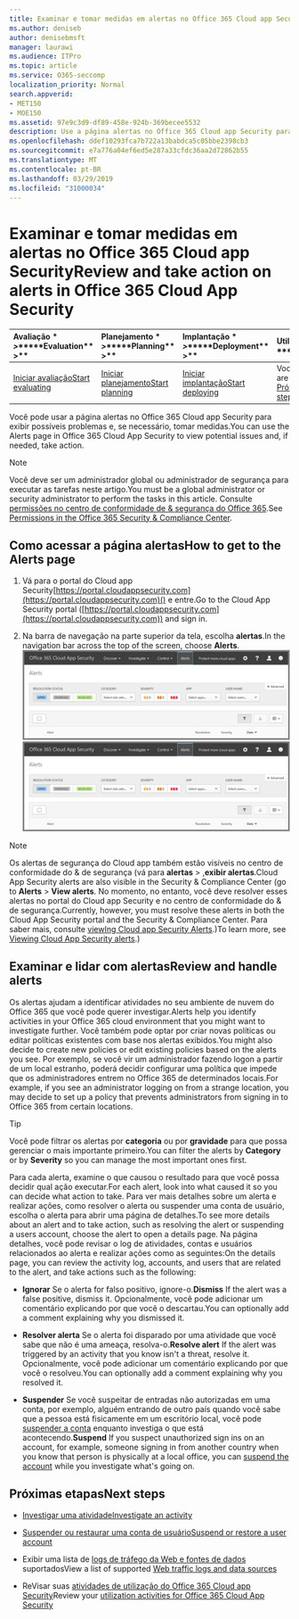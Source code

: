 ```yaml
---
title: Examinar e tomar medidas em alertas no Office 365 Cloud app Security
ms.author: deniseb
author: denisebmsft
manager: laurawi
ms.audience: ITPro
ms.topic: article
ms.service: O365-seccomp
localization_priority: Normal
search.appverid:
- MET150
- MOE150
ms.assetid: 97e9c3d9-df89-458e-924b-369becee5532
description: Use a página alertas no Office 365 Cloud app Security para exibir possíveis problemas e tomar ações. Você pode descartar ou resolver alertas e, se necessário, suspender uma conta de usuário.
ms.openlocfilehash: ddef10293fca7b722a13babdca5c05bbe2398cb3
ms.sourcegitcommit: e7a776a04ef6ed5e287a33cfdc36aa2d72862b55
ms.translationtype: MT
ms.contentlocale: pt-BR
ms.lasthandoff: 03/29/2019
ms.locfileid: "31000034"
---
```

# <a name="review-and-take-action-on-alerts-in-office-365-cloud-app-security"></a><span data-ttu-id="9bdad-104">Examinar e tomar medidas em alertas no Office 365 Cloud app Security</span><span class="sxs-lookup"><span data-stu-id="9bdad-104">Review and take action on alerts in Office 365 Cloud App Security</span></span>
  
|<span data-ttu-id="9bdad-105">Avaliação \* *\>*\*</span><span class="sxs-lookup"><span data-stu-id="9bdad-105">\*\*\*\*Evaluation\*\* \>\*\*</span></span>|<span data-ttu-id="9bdad-106">Planejamento \* *\>*\*</span><span class="sxs-lookup"><span data-stu-id="9bdad-106">\*\*\*\*Planning\*\* \>\*\*</span></span>|<span data-ttu-id="9bdad-107">Implantação \* *\>*\*</span><span class="sxs-lookup"><span data-stu-id="9bdad-107">\*\*\*\*Deployment\*\* \>\*\*</span></span>|<span data-ttu-id="9bdad-108">Utilização \* \* \*</span><span class="sxs-lookup"><span data-stu-id="9bdad-108">\*\*\*\*Utilization\*\*\*\*</span></span>|
|:-----|:-----|:-----|:-----|
|[<span data-ttu-id="9bdad-109">Iniciar avaliação</span><span class="sxs-lookup"><span data-stu-id="9bdad-109">Start evaluating</span></span>](office-365-cas-overview.md) <br/> |[<span data-ttu-id="9bdad-110">Iniciar planejamento</span><span class="sxs-lookup"><span data-stu-id="9bdad-110">Start planning</span></span>](get-ready-for-office-365-cas.md) <br/> |[<span data-ttu-id="9bdad-111">Iniciar implantação</span><span class="sxs-lookup"><span data-stu-id="9bdad-111">Start deploying</span></span>](turn-on-office-365-cas.md) <br/> |<span data-ttu-id="9bdad-112">Você está aqui!</span><span class="sxs-lookup"><span data-stu-id="9bdad-112">You are here!</span></span>  <br/> [<span data-ttu-id="9bdad-113">Próximas etapas</span><span class="sxs-lookup"><span data-stu-id="9bdad-113">Next steps</span></span>](#next-steps) <br/> |
   
<span data-ttu-id="9bdad-114">Você pode usar a página alertas no Office 365 Cloud app Security para exibir possíveis problemas e, se necessário, tomar medidas.</span><span class="sxs-lookup"><span data-stu-id="9bdad-114">You can use the Alerts page in Office 365 Cloud App Security to view potential issues and, if needed, take action.</span></span>
  
> [!NOTE]
> <span data-ttu-id="9bdad-115">Você deve ser um administrador global ou administrador de segurança para executar as tarefas neste artigo.</span><span class="sxs-lookup"><span data-stu-id="9bdad-115">You must be a global administrator or security administrator to perform the tasks in this article.</span></span> <span data-ttu-id="9bdad-116">Consulte [permissões no centro de conformidade de &amp; segurança do Office 365](permissions-in-the-security-and-compliance-center.md).</span><span class="sxs-lookup"><span data-stu-id="9bdad-116">See [Permissions in the Office 365 Security &amp; Compliance Center](permissions-in-the-security-and-compliance-center.md).</span></span> 
  
## <a name="how-to-get-to-the-alerts-page"></a><span data-ttu-id="9bdad-117">Como acessar a página alertas</span><span class="sxs-lookup"><span data-stu-id="9bdad-117">How to get to the Alerts page</span></span>

1. <span data-ttu-id="9bdad-118">Vá para o portal do Cloud app Security[https://portal.cloudappsecurity.com](https://portal.cloudappsecurity.com)() e entre.</span><span class="sxs-lookup"><span data-stu-id="9bdad-118">Go to the Cloud App Security portal ([https://portal.cloudappsecurity.com](https://portal.cloudappsecurity.com)) and sign in.</span></span>
  
2. <span data-ttu-id="9bdad-119">Na barra de navegação na parte superior da tela, escolha **alertas**.</span><span class="sxs-lookup"><span data-stu-id="9bdad-119">In the navigation bar across the top of the screen, choose **Alerts**.</span></span><br/><span data-ttu-id="9bdad-120">![Na página alertas, você pode ver os alertas que foram disparados e as ações realizadas.](media/3b53d4c9-4b13-435d-8547-8c0f9ae6b914.png)</span><span class="sxs-lookup"><span data-stu-id="9bdad-120">![On the Alerts page, you can see alerts that were triggered and any actions taken.](media/3b53d4c9-4b13-435d-8547-8c0f9ae6b914.png)</span></span>
 
> [!NOTE]
> <span data-ttu-id="9bdad-121">Os alertas de segurança do Cloud app também estão visíveis no centro de conformidade do & de segurança (vá para **alertas** > ,**exibir alertas**.</span><span class="sxs-lookup"><span data-stu-id="9bdad-121">Cloud App Security alerts are also visible in the Security & Compliance Center (go to **Alerts** > **View alerts**.</span></span> <span data-ttu-id="9bdad-122">No momento, no entanto, você deve resolver esses alertas no portal do Cloud app Security e no centro de conformidade do & de segurança.</span><span class="sxs-lookup"><span data-stu-id="9bdad-122">Currently, however, you must resolve these alerts in both the Cloud App Security portal and the Security & Compliance Center.</span></span> <span data-ttu-id="9bdad-123">Para saber mais, consulte [viewIng Cloud app Security Alerts](alert-policies.md#viewing-cloud-app-security-alerts).)</span><span class="sxs-lookup"><span data-stu-id="9bdad-123">To learn more, see [Viewing Cloud App Security alerts](alert-policies.md#viewing-cloud-app-security-alerts).)</span></span> 
 
## <a name="review-and-handle-alerts"></a><span data-ttu-id="9bdad-124">Examinar e lidar com alertas</span><span class="sxs-lookup"><span data-stu-id="9bdad-124">Review and handle alerts</span></span>

<span data-ttu-id="9bdad-125">Os alertas ajudam a identificar atividades no seu ambiente de nuvem do Office 365 que você pode querer investigar.</span><span class="sxs-lookup"><span data-stu-id="9bdad-125">Alerts help you identify activities in your Office 365 cloud environment that you might want to investigate further.</span></span> <span data-ttu-id="9bdad-126">Você também pode optar por criar novas políticas ou editar políticas existentes com base nos alertas exibidos.</span><span class="sxs-lookup"><span data-stu-id="9bdad-126">You might also decide to create new policies or edit existing policies based on the alerts you see.</span></span> <span data-ttu-id="9bdad-127">Por exemplo, se você vir um administrador fazendo logon a partir de um local estranho, poderá decidir configurar uma política que impede que os administradores entrem no Office 365 de determinados locais.</span><span class="sxs-lookup"><span data-stu-id="9bdad-127">For example, if you see an administrator logging on from a strange location, you may decide to set up a policy that prevents administrators from signing in to Office 365 from certain locations.</span></span>
  
> [!TIP]
> <span data-ttu-id="9bdad-128">Você pode filtrar os alertas por **categoria** ou por **gravidade** para que possa gerenciar o mais importante primeiro.</span><span class="sxs-lookup"><span data-stu-id="9bdad-128">You can filter the alerts by **Category** or by **Severity** so you can manage the most important ones first.</span></span> 
  
<span data-ttu-id="9bdad-129">Para cada alerta, examine o que causou o resultado para que você possa decidir qual ação executar.</span><span class="sxs-lookup"><span data-stu-id="9bdad-129">For each alert, look into what caused it so you can decide what action to take.</span></span> <span data-ttu-id="9bdad-130">Para ver mais detalhes sobre um alerta e realizar ações, como resolver o alerta ou suspender uma conta de usuário, escolha o alerta para abrir uma página de detalhes.</span><span class="sxs-lookup"><span data-stu-id="9bdad-130">To see more details about an alert and to take action, such as resolving the alert or suspending a users account, choose the alert to open a details page.</span></span> <span data-ttu-id="9bdad-131">Na página detalhes, você pode revisar o log de atividades, contas e usuários relacionados ao alerta e realizar ações como as seguintes:</span><span class="sxs-lookup"><span data-stu-id="9bdad-131">On the details page, you can review the activity log, accounts, and users that are related to the alert, and take actions such as the following:</span></span>
  
- <span data-ttu-id="9bdad-132">**Ignorar** Se o alerta for falso positivo, ignore-o.</span><span class="sxs-lookup"><span data-stu-id="9bdad-132">**Dismiss** If the alert was a false positive, dismiss it.</span></span> <span data-ttu-id="9bdad-133">Opcionalmente, você pode adicionar um comentário explicando por que você o descartau.</span><span class="sxs-lookup"><span data-stu-id="9bdad-133">You can optionally add a comment explaining why you dismissed it.</span></span> 
    
- <span data-ttu-id="9bdad-134">**Resolver alerta** Se o alerta foi disparado por uma atividade que você sabe que não é uma ameaça, resolva-o.</span><span class="sxs-lookup"><span data-stu-id="9bdad-134">**Resolve alert** If the alert was triggered by an activity that you know isn't a threat, resolve it.</span></span> <span data-ttu-id="9bdad-135">Opcionalmente, você pode adicionar um comentário explicando por que você o resolveu.</span><span class="sxs-lookup"><span data-stu-id="9bdad-135">You can optionally add a comment explaining why you resolved it.</span></span> 
    
- <span data-ttu-id="9bdad-136">**Suspender** Se você suspeitar de entradas não autorizadas em uma conta, por exemplo, alguém entrando de outro país quando você sabe que a pessoa está fisicamente em um escritório local, você pode [suspender a conta](suspend-or-restore-an-account-in-ocas.md) enquanto investiga o que está acontecendo.</span><span class="sxs-lookup"><span data-stu-id="9bdad-136">**Suspend** If you suspect unauthorized sign ins on an account, for example, someone signing in from another country when you know that person is physically at a local office, you can [suspend the account](suspend-or-restore-an-account-in-ocas.md) while you investigate what's going on.</span></span> 
    
## <a name="next-steps"></a><span data-ttu-id="9bdad-137">Próximas etapas</span><span class="sxs-lookup"><span data-stu-id="9bdad-137">Next steps</span></span>

- [<span data-ttu-id="9bdad-138">Investigar uma atividade</span><span class="sxs-lookup"><span data-stu-id="9bdad-138">Investigate an activity</span></span>](investigate-an-activity-in-office-365-cas.md)
    
- [<span data-ttu-id="9bdad-139">Suspender ou restaurar uma conta de usuário</span><span class="sxs-lookup"><span data-stu-id="9bdad-139">Suspend or restore a user account</span></span>](suspend-or-restore-an-account-in-ocas.md)
    
- <span data-ttu-id="9bdad-140">Exibir uma lista de [logs de tráfego da Web e fontes de dados](web-traffic-logs-and-data-sources-for-ocas.md) suportados</span><span class="sxs-lookup"><span data-stu-id="9bdad-140">View a list of supported [Web traffic logs and data sources](web-traffic-logs-and-data-sources-for-ocas.md)</span></span>
    
- <span data-ttu-id="9bdad-141">ReVisar suas [atividades de utilização do Office 365 Cloud app Security](utilization-activities-for-ocas.md)</span><span class="sxs-lookup"><span data-stu-id="9bdad-141">Review your [utilization activities for Office 365 Cloud App Security](utilization-activities-for-ocas.md)</span></span>
    

